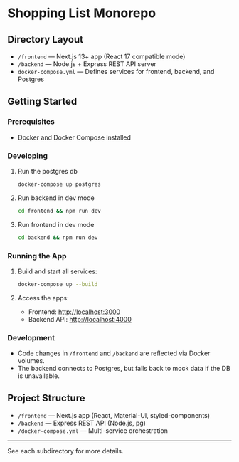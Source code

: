 # Shopping List Monorepo

## Directory Layout

- `/frontend` — Next.js 13+ app (React 17 compatible mode)
- `/backend` — Node.js + Express REST API server
- `docker-compose.yml` — Defines services for frontend, backend, and Postgres

## Getting Started

### Prerequisites
- Docker and Docker Compose installed

### Developing

1. Run the postgres db
   ```sh
   docker-compose up postgres
   ```

2. Run backend in dev mode
   ```sh
   cd frontend && npm run dev
   ```
   
3. Run frontend in dev mode
   ```sh
   cd backend && npm run dev
   ```

### Running the App

1. Build and start all services:
   ```sh
   docker-compose up --build
   ```

2. Access the apps:
   - Frontend: [http://localhost:3000](http://localhost:3000)
   - Backend API: [http://localhost:4000](http://localhost:4000)

### Development

- Code changes in `/frontend` and `/backend` are reflected via Docker volumes.
- The backend connects to Postgres, but falls back to mock data if the DB is unavailable.

## Project Structure

- `/frontend` — Next.js app (React, Material-UI, styled-components)
- `/backend` — Express REST API (Node.js, pg)
- `/docker-compose.yml` — Multi-service orchestration

---

See each subdirectory for more details.
